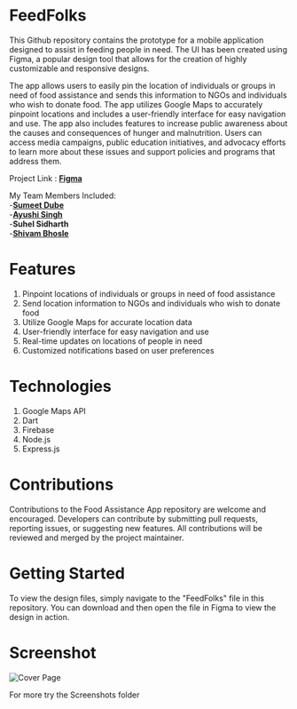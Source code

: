 # FeedFolks

This Github repository contains the prototype for a mobile application designed to assist in feeding people in need. The UI has been created using Figma, a popular design tool that allows for the creation of highly customizable and responsive designs.

The app allows users to easily pin the location of individuals or groups in need of food assistance and sends this information to NGOs and individuals who wish to donate food. The app utilizes Google Maps to accurately pinpoint locations and includes a user-friendly interface for easy navigation and use.
The app also includes features to increase public awareness about the causes and consequences of hunger and malnutrition. Users can access media campaigns, public education initiatives, and advocacy efforts to learn more about these issues and support policies and programs that address them.

Project Link : [**Figma**](https://www.figma.com/file/zW84q6KV4SkiD8c1c6wtD0/FeedFolks-solution-challenge?type=design&node-id=0-1&t=E1qLwu6maJPQqlAl-0)

My Team Members Included:<br>
-[**Sumeet Dube**](https://github.com/dsumeet14)<br>
-[**Ayushi Singh**](https://github.com/ayushisingh65)<br>
-**Suhel Sidharth**<br>
-[**Shivam Bhosle**](https://github.com/007-Shivam)<br>


# Features

1. Pinpoint locations of individuals or groups in need of food assistance
2. Send location information to NGOs and individuals who wish to donate food
3. Utilize Google Maps for accurate location data
4. User-friendly interface for easy navigation and use
5. Real-time updates on locations of people in need
6. Customized notifications based on user preferences

# Technologies

1. Google Maps API
2. Dart
3. Firebase
4. Node.js
5. Express.js

# Contributions

Contributions to the Food Assistance App repository are welcome and encouraged. Developers can contribute by submitting pull requests, reporting issues, or suggesting new features. All contributions will be reviewed and merged by the project maintainer.

# Getting Started

To view the design files, simply navigate to the "FeedFolks" file in this repository. You can download and then open the file in Figma to view the design in action.

# Screenshot

![Cover Page](https://user-images.githubusercontent.com/101915190/229865349-39a9f9e8-0f33-4803-b6a0-32a358b9f79f.png)

For more try the Screenshots folder
